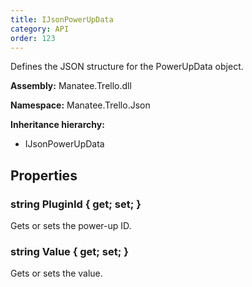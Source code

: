 ```yaml
---
title: IJsonPowerUpData
category: API
order: 123
---
```


Defines the JSON structure for the PowerUpData object.

**Assembly:** Manatee.Trello.dll

**Namespace:** Manatee.Trello.Json

**Inheritance hierarchy:**

- IJsonPowerUpData

## Properties

### string PluginId { get; set; }

Gets or sets the power-up ID.

### string Value { get; set; }

Gets or sets the value.

